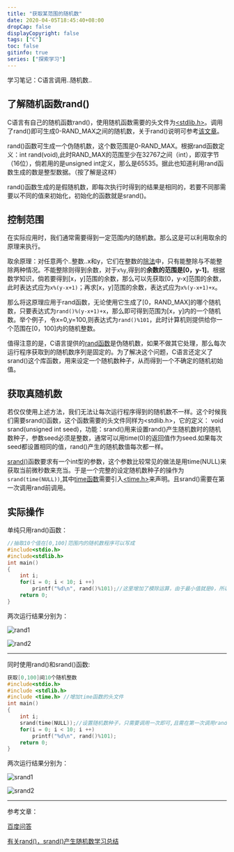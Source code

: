```yaml
---
title: "获取某范围的随机数"
date: 2020-04-05T18:45:40+08:00
dropCap: false
displayCopyright: false
tags: ["C"]
toc: false
gitinfo: true
series: ["探索学习"]
---
```


学习笔记：C语言调用..随机数..

## 了解随机函数rand()

C语言有自己的随机函数rand()，使用随机函数需要的头文件为[<stdlib.h>](https://baike.baidu.com/item/stdlib.h/10370777?fr=aladdin)。调用了rand()即可生成0-RAND_MAX之间的随机数，关于rand()说明可参考[该文章](https://www.cnblogs.com/guihailiuli/p/4154416.html)。     

rand()函数可生成一个伪随机数，这个数范围是0-RAND_MAX。根据rand函数定义：int rand(void),此时RAND_MAX的范围至少在32767之间（int），即双字节（16位），倘若用的是unsigned int定义，那么是65535。据此也知道利用rand函数生成的数是整型数据。（按了解是这样）

rand()函数生成的是假随机数，即每次执行时得到的结果是相同的，若要不同那需要以不同的值来初始化，初始化的函数就是srand()。

## 控制范围

在实际应用时，我们通常需要得到一定范围内的随机数。那么这是可以利用取余的原理来执行。

取余原理：对任意两个..整数..x和y，它们在整数的[除法](https://baike.baidu.com/item/除法/6280598)中，只有能整除与不能整除两种情况。不能整除则得到余数，对于`x%y`,得到的**余数的范围是[0，y-1]**。根据数学知识，倘若要得到[x，y]范围的余数，那么可以先获取[0，y-x]范围的余数，此时表达式应为`x%(y-x+1)`；再求[x，y]范围的余数，表达式应为`x%(y-x+1)+x`。

那么将这原理应用于rand函数，无论使用它生成了[0，RAND_MAX]的哪个随机数，只要表达式为`rand()%(y-x+1)+x`，那么即可得到范围为[x，y]内的一个随机数。举个例子，令x=0,y=100,则表达式为`rand()%101`，此时计算机则提供给你一个范围在[0，100]内的随机整数。

值得注意的是，C语言提供的[rand函数](https://baike.baidu.com/item/rand()/3002042?fromtitle=rand函数&fromid=5916603&fr=aladdin)是伪随机数，如果不做其它处理，那么每次运行程序获取到的随机数序列是固定的。为了解决这个问题，C语言还定义了srand()这个库函数，用来设定一个随机数种子，从而得到一个不确定的随机初始值。

## 获取真随机数

若仅仅使用上述方法，我们无法让每次运行程序得到的随机数不一样。这个时候我们需要srand()函数，这个函数需要的头文件同样为<stdlib.h>，它的定义： void srand(unsigned int seed)，功能：srand()用来设置rand()产生随机数时的随机数种子，参数seed必须是整数，通常可以用time(0)的返回值作为seed.如果每次seed都设置相同的值，rand()产生的随机数值每次都一样。

[srand()](https://baike.baidu.com/item/srand/796881?fr=aladdin)函数要求有一个int型的参数，这个参数比较常见的做法是用time(NULL)来获取当前微秒数来充当。于是一个完整的设定随机数种子的操作为`srand(time(NULL))`,其中[time函数](https://www.baidu.com/s?wd=time函数&tn=SE_PcZhidaonwhc_ngpagmjz&rsv_dl=gh_pc_zhidao)需要引入[<time.h>](https://baike.baidu.com/item/time.h/4429250?fr=aladdin)来声明。且srand()需要在第一次调用rand前调用。

## 实际操作

单纯只用rand()函数：

```c
//抽取10个值在[0,100]范围内的随机数程序可以写成
#include<stdio.h>
#include<stdlib.h>
int main()
{
    int i;
    for(i = 0; i < 10; i ++)
        printf("%d\n", rand()%101);//这里增加了模除运算，由于最小值就是0，所以不需要加法了。
    return 0;
}
```

两次运行结果分别为：

![rand1](/images/C语言/调用随机数/rand1.png "仅使用函数rand")

![rand2](/images/C语言/调用随机数/rand2.png "仅使用函数rand")

---

同时使用rand()和srand()函数:

```c
获取[0,100]间10个随机整数
#include<stdio.h>
#include <stdlib.h>
#include <time.h> //增加time函数的头文件
int main()
{
    int i;    
    srand(time(NULL));//设置随机数种子，只需要调用一次即可,且需在第一次调用rand()前调用。     
    for(i = 0; i < 10; i ++)
        printf("%d\n", rand()%101);         
    return 0;
}
```

两次运行结果分别为：

![srand1](/images/C语言/调用随机数/srand1.png "同时使用函数rand与函数srand")

![srand2](/images/C语言/调用随机数/srand2.png "同时使用函数rand与函数srand")

---

参考文章：

[百度问答](https://zhidao.baidu.com/question/1174510994098432459.html)

[有关rand()，srand()产生随机数学习总结](https://www.cnblogs.com/guihailiuli/p/4154416.html)
